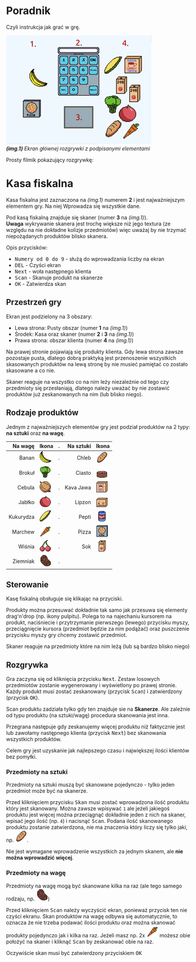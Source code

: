 # Poradnik
Czyli instrukcja jak grać w grę. 

![EkranGry-img](other/GameScreen.png) <br>
*__(img.1)__ Ekran głównej rozgrywki z podpisanymi elementami*

Prosty filmik pokazujący rozgrywkę:


# Kasa fiskalna
Kasa fiskalna jest zaznaczona na *(img.1)* numerem **2** i jest najważniejszym elementem gry. Na niej
Wprowadza się wszystkie dane. 

Pod kasą fiskalną znajduje się skaner (numer **3** na *(img.1)*). <br>
**Uwaga** wykrywanie skanera jest trochę większe niż jego textura (ze względu na nie dokładne
kolizje przedmiotów) więc uważaj by nie trzymać niepożądanych produktów blisko skanera.

Opis przycisków:
- <kbd>Numery od 0 do 9</kbd> - służą do wprowadzania liczby na ekran 
- <kbd>DEL</kbd> - Czyści ekran
- <kbd>Next</kbd> - woła następnego klienta
- <kbd>Scan</kbd> - Skanuje produkt na skanerze
- <kbd>OK</kbd> -  Zatwierdza skan

## Przestrzeń gry
Ekran jest podzielony na 3 obszary:
- Lewa strona: Pusty obszar (numer **1** na *(img.1)*)
- Środek: Kasa oraz skaner (numer **2** i **3** na *(img.1)*)
- Prawa strona: obszar klienta (numer **4** na *(img.1)*)

Na prawej stronie pojawiają się produkty klienta. Gdy lewa strona zawsze pozostaje pusta, dlatego
dobrą praktyką jest przenoszenie wszystkich skasowanych produktów na lewą stronę by nie musieć
pamiętać co zostało skasowane a co nie.

Skaner reaguje na wszystko co na nim leży niezależnie od tego czy przedmioty się przesłaniają, dlatego
należy uważać by nie zostawić produktów już zeskanowanych na nim (lub blisko niego).


## Rodzaje produktów
Jednym z najważniejszych elementów gry jest podział produktów na 2 typy: **na sztuki** oraz **na wagę**.

 Na wagę | Ikona | . | Na sztuki | Ikona
 --------: | :--- | --- | ---: | :--- |
 Banan     | ![Banana-img][Banana]     | . | Chleb     | ![Chleb-img][Bread]      
 Brokuł    | ![Broccoli-img][Broccoli] | . | Ciasto    | ![Cake-img][Cake]        
 Cebula    | ![Onion-img][Onion]       | . | Kava Jawa | ![kavaJava-img][KavaJawa]
 Jabłko    | ![Apple-img][Apple]       | . | Lipzon    | ![Lipzon-img][Lipzon]    
 Kukurydza | ![Corn-img][Corn]         | . | Pepti     | ![Pepti-img][Pepti]      
 Marchew   | ![Carrot-img][Carrot]     | . | Pizza     | ![Pizza-img][Pizza]      
 Wiśnia    | ![Cherry-img][Cherry]     | . | Sok       | ![Juice-img][Juice]      
 Ziemniak  | ![Potato-img][Potato]     | . |           |                          

## Sterowanie
Kasę fiskalną obsługuje się klikając na przyciski.
 
Produkty można przesuwać dokładnie tak samo jak przesuwa się elementy drag'n'drop (np. ikony pulpitu).
Polega to na najechaniu kursorem na produkt, naciśniecie i przytrzymanie pierwszego (lewego) przycisku
myszy, przeciągnięcie kursora (przedmiot będzie za nim podążać) oraz puszczenie przycisku myszy gry
chcemy zostawić przedmiot. 

Skaner reaguje na przedmioty które na nim leżą (lub są bardzo blisko niego)

## Rozgrywka
Gra zaczyna się od kliknięcia przycisku <kbd>Next</kbd>. Zestaw losowych przedmiotów zostanie
wygenerowany i wyświetlony po prawej stronie. Każdy produkt musi zostać zeskanowany (przycisk
<kbd>Scan</kbd>) i zatwierdzony (przycisk <kbd>OK</kbd>).

Scan produktu zadziała tylko gdy ten znajduje sie na **Skanerze**. Ale zależnie od typu produktu
(na sztuki/wagę) procedura skanowania jest inna.

Przegrana następuje gdy zeskanujemy więcej produktu niż faktycznie jest lub zawołamy następnego klienta
(przycisk <kbd>Next</kbd>) bez skanowania wszystkich produktów.

Celem gry jest uzyskanie jak najlepszego czasu i największej ilości klientów bez pomyłki. 

### Przedmioty na sztuki
Przedmioty na sztuki muszą być skanowane pojedynczo - tylko jeden przedmiot może być na skanerze.

Przed kliknięciem przycisku <kbd>Skan</kbd> musi zostać wprowadzona ilość produktu który jest
skanowany. Można zawsze wpisywać `1` ale jeżeli jakiegoś produktu jest więcej można przeciągnąć
dokładnie jeden z nich na skaner, wpisać jego ilość (np. `4`) i nacisnąć <kbd>Scan</kbd>.
Podana ilość skanowanego produktu zostanie zatwierdzona, nie ma znaczenia który liczy się tylko jaki, 
np. ![Chleb][Bread].

Nie jest wymagane wprowadzenie wszystkich za jednym skanem, ale **nie można wprowadzić więcej**.

### Przedmioty na wagę
Przedmioty na wagę mogą być skanowane kilka na raz (ale tego samego rodzaju, np. ![Ziemniak][Potato])

Przed kliknięciem <kbd>Scan</kbd> należy wyczyścić ekran, ponieważ przycisk ten nie czyści ekranu.
Skan produktów na wagę odbywa się automatycznie, to oznacza że nie trzeba podawać ilości produktu oraz
można skanować produkty pojedynczo jak i kilka na raz. Jeżeli masz np. 2x ![marchew][Carrot] możesz
obie położyć na skaner i kliknąć <kbd>Scan</kbd> by zeskanować obie na raz. 

Oczywiście skan musi być zatwierdzony przyciskiem <kbd>OK</kbd>



[Bread]: res/Products/bread.png
[Cake]: res/Products/cake.png
[Juice]: res/Products/juice.png
[KavaJawa]: res/Products/kava_jawa.png
[Lipzon]: res/Products/lipzon.png
[Pepti]: res/Products/pepti.png
[Pizza]: res/Products/pizza.png

[Apple]: res/Products/apple.png
[Banana]: res/Products/banana.png
[Broccoli]: res/Products/broccoli.png
[Carrot]: res/Products/carrot.png
[Cherry]: res/Products/cherry.png
[Corn]: res/Products/corn.png
[Onion]: res/Products/onion.png
[Potato]: res/Products/potato.png